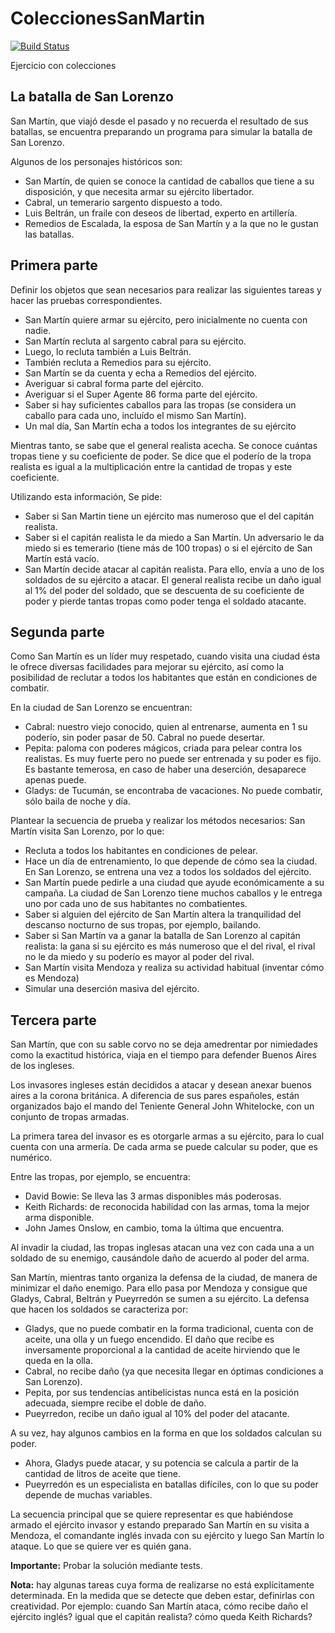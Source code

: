 # ColeccionesSanMartin
 
[![Build Status](https://travis-ci.org/wollok/ColeccionesSanMartin.svg?branch=master)](https://travis-ci.org/wollok/ColeccionesSanMartin)

Ejercicio con colecciones

## La batalla de San Lorenzo

San Martín, que viajó desde el pasado y no recuerda el resultado de sus batallas, se encuentra preparando un programa para simular la batalla de San Lorenzo. 


Algunos de los personajes históricos son:
- San Martín, de quien se conoce la cantidad de caballos que tiene a su disposición, y que necesita armar su ejército libertador. 
- Cabral, un temerario sargento dispuesto a todo. 
- Luis Beltrán, un fraile con deseos de libertad, experto en artillería.
- Remedios de Escalada, la esposa de San Martín y a la que no le gustan las batallas. 

## Primera parte
Definir los objetos que sean necesarios para realizar las siguientes tareas y hacer las pruebas correspondientes. 
- San Martín quiere armar su ejército, pero inicialmente no cuenta con nadie. 
- San Martín recluta al sargento cabral para su ejército.
- Luego, lo recluta también a Luis Beltrán. 
- También recluta a Remedios para su ejército.
- San Martín se da cuenta y echa a Remedios del ejército. 
- Averiguar si cabral forma parte del ejército.
- Averiguar si el Super Agente 86 forma parte del ejército.
- Saber si hay suficientes caballos para las tropas (se considera un caballo para cada uno, incluído el mismo San Martín).
- Un mal día, San Martín echa a todos los integrantes de su ejército

Mientras tanto, se sabe que el general realista acecha. Se conoce cuántas tropas tiene y su coeficiente de poder. Se dice que el poderío de la tropa realista es igual a la multiplicación entre la cantidad de tropas y este coeficiente. 

Utilizando esta información, Se pide:
- Saber si San Martin tiene un ejército mas numeroso que el del capitán realista.
- Saber si el capitán realista le da miedo a San Martín. Un adversario le da miedo si es temerario (tiene más de 100 tropas) o si el ejército de San Martín está vacío.
- San Martín decide atacar al capitán realista. Para ello, envía a uno de los soldados de su ejército a atacar. El general realista recibe un daño igual al 1% del poder del soldado, que se descuenta de su coeficiente de poder y pierde tantas tropas como poder tenga el soldado atacante. 


## Segunda parte

Como San Martín es un líder muy respetado, cuando visita una ciudad ésta le ofrece diversas facilidades para mejorar su ejército, así como la posibilidad de reclutar a todos los habitantes que están en condiciones de combatir.

En la ciudad de San Lorenzo se encuentran:
- Cabral: nuestro viejo conocido, quien al entrenarse, aumenta en 1 su poderío, sin poder pasar de 50. Cabral no puede desertar.
- Pepita: paloma con poderes mágicos, criada para pelear contra los realistas. Es muy fuerte pero no puede ser entrenada y su poder es fijo. Es bastante temerosa, en caso de haber una deserción, desaparece apenas puede.
- Gladys: de Tucumán, se encontraba de vacaciones. No puede combatir, sólo baila de noche y día.

Plantear la secuencia de prueba y realizar los métodos necesarios: 
San Martín visita San Lorenzo, por lo que:
- Recluta a todos los habitantes en condiciones de pelear. 
- Hace un día de entrenamiento, lo que depende de cómo sea la ciudad. En San Lorenzo, se entrena una vez a todos los soldados del ejército. 
- San Martín puede pedirle a una ciudad que ayude económicamente a su campaña. La ciudad de San Lorenzo tiene muchos caballos y le entrega uno por cada uno de sus habitantes no combatientes. 
- Saber si alguien del ejército de San Martín altera la tranquilidad del descanso nocturno de sus tropas, por ejemplo, bailando. 
- Saber si San Martín va a ganar la batalla de San Lorenzo al capitán realista: la gana si su ejército es más numeroso que el del rival, el rival no le da miedo y su poderío es mayor al poder del rival.
- San Martín visita Mendoza y realiza su actividad habitual (inventar cómo es Mendoza)
- Simular una deserción masiva del ejército.


## Tercera parte

San Martín, que con su sable corvo no se deja amedrentar por nimiedades como la exactitud histórica, viaja en el tiempo para defender Buenos Aires de los ingleses.

Los invasores ingleses están decididos a atacar y desean anexar buenos aires a la corona británica. A diferencia de sus pares españoles, están organizados bajo el mando del Teniente General John Whitelocke, con un conjunto de tropas armadas. 

La primera tarea del invasor es es otorgarle armas a su ejército, para lo cual cuenta con una armería. De cada arma se puede calcular su poder, que es numérico.

Entre las tropas, por ejemplo, se encuentra:
- David Bowie: Se lleva las 3 armas disponibles más poderosas.
- Keith Richards: de reconocida habilidad con las armas, toma la mejor arma disponible.
- John James Onslow, en cambio, toma la última que encuentra.

Al invadir la ciudad, las tropas inglesas atacan una vez con cada una a un soldado de su enemigo, causándole daño de acuerdo al poder del arma. 

San Martín, mientras tanto organiza la defensa de la ciudad, de manera de minimizar el daño enemigo. Para ello pasa por Mendoza y consigue que Gladys, Cabral, Beltrán y Pueyrredón se sumen a su ejército. 
La defensa que hacen los soldados se caracteriza por:
- Gladys, que no puede combatir en la forma tradicional, cuenta con de aceite, una olla y un fuego encendido. El daño que recibe es inversamente proporcional a la cantidad de aceite hirviendo que le queda en la olla. 
- Cabral, no recibe daño (ya que necesita llegar en óptimas condiciones a San Lorenzo). 
- Pepita, por sus tendencias antibelicistas nunca está en la posición adecuada, siempre recibe el doble de daño.
- Pueyrredon, recibe un daño igual al 10% del poder del atacante.

A su vez, hay algunos cambios en la forma en que los soldados calculan su poder.
- Ahora, Gladys puede atacar, y su potencia se calcula a partir de la cantidad de litros de aceite que tiene.
- Pueyrredón es un especialista en batallas difíciles, con lo que su poder depende de muchas variables.

La secuencia principal que se quiere representar es que habiéndose armado el ejército invasor y estando preparado San Martín en su visita a Mendoza, el comandante inglés invada con su ejército y luego San Martín lo ataque. Lo que se quiere ver es quién gana.

**Importante:** Probar la solución mediante tests. 

__Nota:__ hay algunas tareas cuya forma de realizarse no está explícitamente determinada. En la medida que se detecte que deben estar, definirlas con creatividad. Por ejemplo: cuando San Martín ataca, cómo recibe daño el ejército inglés? igual que el capitán realista? cómo queda Keith Richards?
